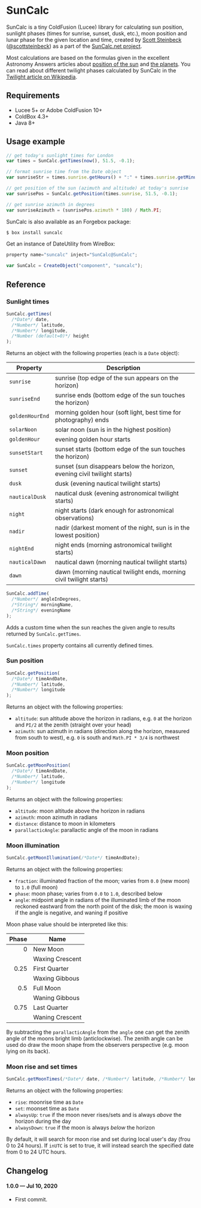 # SunCalc

SunCalc is a tiny ColdFusion (Lucee) library for calculating sun position,
sunlight phases (times for sunrise, sunset, dusk, etc.),
moon position and lunar phase for the given location and time,
created by [Scott Steinbeck](http://scottsteinbeck.com) ([@scottsteinbeck](https://github.com/scottsteinbeck))
as a part of the [SunCalc.net project](http://suncalc.net).

Most calculations are based on the formulas given in the excellent Astronomy Answers articles
about [position of the sun](http://aa.quae.nl/en/reken/zonpositie.html)
and [the planets](http://aa.quae.nl/en/reken/hemelpositie.html).
You can read about different twilight phases calculated by SunCalc
in the [Twilight article on Wikipedia](http://en.wikipedia.org/wiki/Twilight).

## Requirements

- Lucee 5+ or Adobe ColdFusion 10+
- ColdBox 4.3+
- Java 8+

## Usage example

```javascript
// get today's sunlight times for London
var times = SunCalc.getTimes(now(), 51.5, -0.1);

// format sunrise time from the Date object
var sunriseStr = times.sunrise.getHours() + ":" + times.sunrise.getMinutes();

// get position of the sun (azimuth and altitude) at today's sunrise
var sunrisePos = SunCalc.getPosition(times.sunrise, 51.5, -0.1);

// get sunrise azimuth in degrees
var sunriseAzimuth = (sunrisePos.azimuth * 180) / Math.PI;
```

SunCalc is also available as an Forgebox package:

```bash
$ box install suncalc
```

Get an instance of DateUtility from WireBox:

```js
property name="suncalc" inject="SunCalc@SunCalc";
```

```js
var SunCalc = CreateObject("component", "suncalc");
```

## Reference

### Sunlight times

```javascript
SunCalc.getTimes(
  /*Date*/ date,
  /*Number*/ latitude,
  /*Number*/ longitude,
  /*Number (default=0)*/ height
);
```

Returns an object with the following properties (each is a `Date` object):

| Property        | Description                                                              |
| --------------- | ------------------------------------------------------------------------ |
| `sunrise`       | sunrise (top edge of the sun appears on the horizon)                     |
| `sunriseEnd`    | sunrise ends (bottom edge of the sun touches the horizon)                |
| `goldenHourEnd` | morning golden hour (soft light, best time for photography) ends         |
| `solarNoon`     | solar noon (sun is in the highest position)                              |
| `goldenHour`    | evening golden hour starts                                               |
| `sunsetStart`   | sunset starts (bottom edge of the sun touches the horizon)               |
| `sunset`        | sunset (sun disappears below the horizon, evening civil twilight starts) |
| `dusk`          | dusk (evening nautical twilight starts)                                  |
| `nauticalDusk`  | nautical dusk (evening astronomical twilight starts)                     |
| `night`         | night starts (dark enough for astronomical observations)                 |
| `nadir`         | nadir (darkest moment of the night, sun is in the lowest position)       |
| `nightEnd`      | night ends (morning astronomical twilight starts)                        |
| `nauticalDawn`  | nautical dawn (morning nautical twilight starts)                         |
| `dawn`          | dawn (morning nautical twilight ends, morning civil twilight starts)     |

```javascript
SunCalc.addTime(
  /*Number*/ angleInDegrees,
  /*String*/ morningName,
  /*String*/ eveningName
);
```

Adds a custom time when the sun reaches the given angle to results returned by `SunCalc.getTimes`.

`SunCalc.times` property contains all currently defined times.

### Sun position

```javascript
SunCalc.getPosition(
  /*Date*/ timeAndDate,
  /*Number*/ latitude,
  /*Number*/ longitude
);
```

Returns an object with the following properties:

- `altitude`: sun altitude above the horizon in radians,
  e.g. `0` at the horizon and `PI/2` at the zenith (straight over your head)
- `azimuth`: sun azimuth in radians (direction along the horizon, measured from south to west),
  e.g. `0` is south and `Math.PI * 3/4` is northwest

### Moon position

```javascript
SunCalc.getMoonPosition(
  /*Date*/ timeAndDate,
  /*Number*/ latitude,
  /*Number*/ longitude
);
```

Returns an object with the following properties:

- `altitude`: moon altitude above the horizon in radians
- `azimuth`: moon azimuth in radians
- `distance`: distance to moon in kilometers
- `parallacticAngle`: parallactic angle of the moon in radians

### Moon illumination

```javascript
SunCalc.getMoonIllumination(/*Date*/ timeAndDate);
```

Returns an object with the following properties:

- `fraction`: illuminated fraction of the moon; varies from `0.0` (new moon) to `1.0` (full moon)
- `phase`: moon phase; varies from `0.0` to `1.0`, described below
- `angle`: midpoint angle in radians of the illuminated limb of the moon reckoned eastward from the north point of the disk;
  the moon is waxing if the angle is negative, and waning if positive

Moon phase value should be interpreted like this:

| Phase | Name            |
| ----: | --------------- |
|     0 | New Moon        |
|       | Waxing Crescent |
|  0.25 | First Quarter   |
|       | Waxing Gibbous  |
|   0.5 | Full Moon       |
|       | Waning Gibbous  |
|  0.75 | Last Quarter    |
|       | Waning Crescent |

By subtracting the `parallacticAngle` from the `angle` one can get the zenith angle of the moons bright limb (anticlockwise).
The zenith angle can be used do draw the moon shape from the observers perspective (e.g. moon lying on its back).

### Moon rise and set times

```js
SunCalc.getMoonTimes(/*Date*/ date, /*Number*/ latitude, /*Number*/ longitude[, inUTC])
```

Returns an object with the following properties:

- `rise`: moonrise time as `Date`
- `set`: moonset time as `Date`
- `alwaysUp`: `true` if the moon never rises/sets and is always _above_ the horizon during the day
- `alwaysDown`: `true` if the moon is always _below_ the horizon

By default, it will search for moon rise and set during local user's day (frou 0 to 24 hours).
If `inUTC` is set to true, it will instead search the specified date from 0 to 24 UTC hours.

## Changelog

#### 1.0.0 &mdash; Jul 10, 2020

- First commit.
